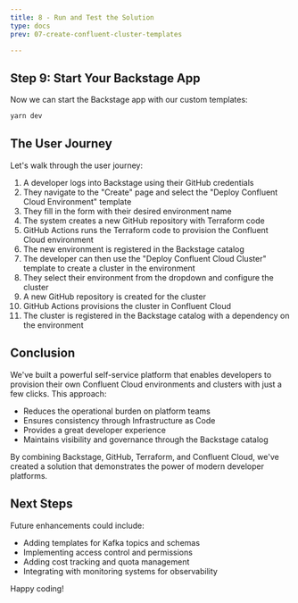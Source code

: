```yaml
---
title: 8 - Run and Test the Solution
type: docs
prev: 07-create-confluent-cluster-templates

---
```

## Step 9: Start Your Backstage App

Now we can start the Backstage app with our custom templates:

```bash
yarn dev
```

## The User Journey

Let's walk through the user journey:

1. A developer logs into Backstage using their GitHub credentials
2. They navigate to the "Create" page and select the "Deploy Confluent Cloud Environment" template
3. They fill in the form with their desired environment name
4. The system creates a new GitHub repository with Terraform code
5. GitHub Actions runs the Terraform code to provision the Confluent Cloud environment
6. The new environment is registered in the Backstage catalog
7. The developer can then use the "Deploy Confluent Cloud Cluster" template to create a cluster in the environment
8. They select their environment from the dropdown and configure the cluster
9. A new GitHub repository is created for the cluster
10. GitHub Actions provisions the cluster in Confluent Cloud
11. The cluster is registered in the Backstage catalog with a dependency on the environment

## Conclusion

We've built a powerful self-service platform that enables developers to provision their own Confluent Cloud environments and clusters with just a few clicks. This approach:

- Reduces the operational burden on platform teams
- Ensures consistency through Infrastructure as Code
- Provides a great developer experience
- Maintains visibility and governance through the Backstage catalog

By combining Backstage, GitHub, Terraform, and Confluent Cloud, we've created a solution that demonstrates the power of modern developer platforms.

## Next Steps

Future enhancements could include:
- Adding templates for Kafka topics and schemas
- Implementing access control and permissions
- Adding cost tracking and quota management
- Integrating with monitoring systems for observability

Happy coding!
